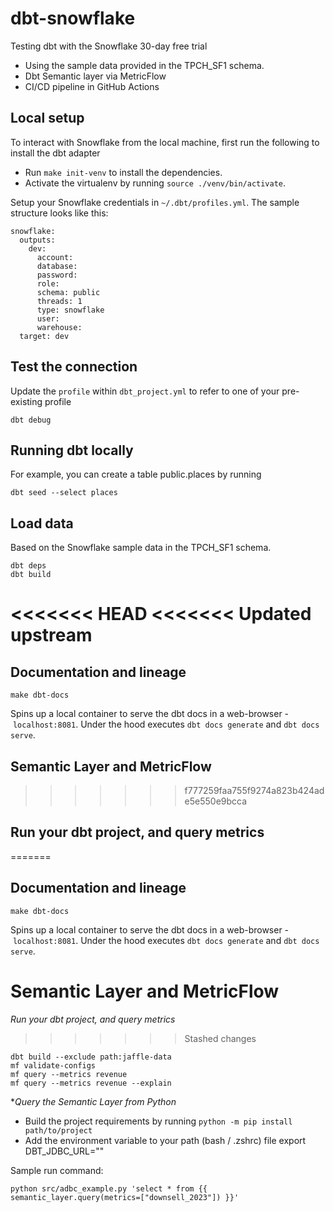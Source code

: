 # dbt-snowflake

Testing dbt with the Snowflake 30-day free trial

- Using the sample data provided in the TPCH_SF1 schema.
- Dbt Semantic layer via MetricFlow
- CI/CD pipeline in GitHub Actions


## Local setup

To interact with Snowflake from the local machine, first run the following to install the dbt adapter

- Run `make init-venv` to install the dependencies.
- Activate the virtualenv by running `source ./venv/bin/activate`.

Setup your Snowflake credentials in `~/.dbt/profiles.yml`. The sample structure looks like this:

```
snowflake:
  outputs:
    dev:
      account: 
      database: 
      password: 
      role: 
      schema: public
      threads: 1
      type: snowflake
      user:
      warehouse: 
  target: dev
```

## Test the connection

Update the `profile` within `dbt_project.yml` to refer to one of your pre-existing profile

```shell
dbt debug
```

## Running dbt locally

For example, you can create a table public.places by running

```
dbt seed --select places
```

## Load data

Based on the Snowflake sample data in the TPCH_SF1 schema.

```shell
dbt deps
dbt build
```

<<<<<<< HEAD
<<<<<<< Updated upstream
=======
## Documentation and lineage

```shell
make dbt-docs
```

Spins up a local container to serve the dbt docs in a web-browser - `localhost:8081`.
Under the hood executes `dbt docs generate` and `dbt docs serve`.

## Semantic Layer and MetricFlow

>>>>>>> f777259faa755f9274a823b424ade5e550e9bcca
## Run your dbt project, and query metrics
=======
## Documentation and lineage

```shell
make dbt-docs
```

Spins up a local container to serve the dbt docs in a web-browser - `localhost:8081`.
Under the hood executes `dbt docs generate` and `dbt docs serve`.

# Semantic Layer and MetricFlow

*Run your dbt project, and query metrics*
>>>>>>> Stashed changes

```shell
dbt build --exclude path:jaffle-data
mf validate-configs
mf query --metrics revenue
mf query --metrics revenue --explain
```

**Query the Semantic Layer from Python*

- Build the project requirements by running `python -m pip install path/to/project`
- Add the environment variable to your path (bash / .zshrc) file
export DBT_JDBC_URL="<token here>"

Sample run command:

```
python src/adbc_example.py 'select * from {{ semantic_layer.query(metrics=["downsell_2023"]) }}'
```
